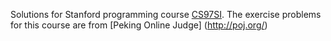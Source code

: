 Solutions for Stanford programming course [CS97SI](http://web.stanford.edu/class/cs97si/). The exercise problems for this course are from [Peking Online Judge] (http://poj.org/)
